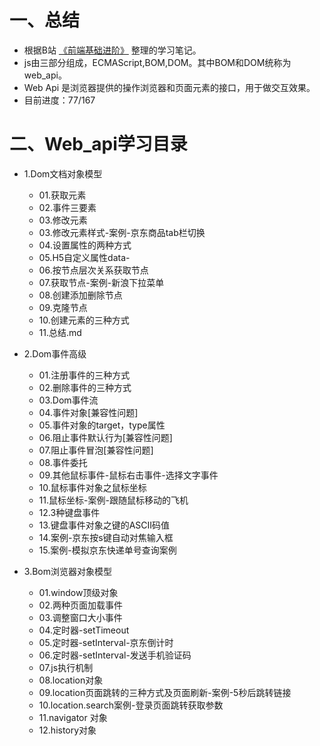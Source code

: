 # 一、总结
+ 根据B站 [《前端基础进阶》](https://www.bilibili.com/video/BV1k4411w7sV) 整理的学习笔记。 
+ js由三部分组成，ECMAScript,BOM,DOM。其中BOM和DOM统称为web_api。
+ Web Api 是浏览器提供的操作浏览器和页面元素的接口，用于做交互效果。
+ 目前进度：77/167

# 二、Web_api学习目录
+ 1.Dom文档对象模型
    - 01.获取元素
    - 02.事件三要素
    - 03.修改元素
    - 03.修改元素样式-案例-京东商品tab栏切换
    - 04.设置属性的两种方式
    - 05.H5自定义属性data-
    - 06.按节点层次关系获取节点
    - 07.获取节点-案例-新浪下拉菜单
    - 08.创建添加删除节点
    - 09.克隆节点
    - 10.创建元素的三种方式
    - 11.总结.md
    
 + 2.Dom事件高级
    - 01.注册事件的三种方式
    - 02.删除事件的三种方式
    - 03.Dom事件流
    - 04.事件对象[兼容性问题]
    - 05.事件对象的target，type属性
    - 06.阻止事件默认行为[兼容性问题]
    - 07.阻止事件冒泡[兼容性问题]
    - 08.事件委托
    - 09.其他鼠标事件-鼠标右击事件-选择文字事件
    - 10.鼠标事件对象之鼠标坐标
    - 11.鼠标坐标-案例-跟随鼠标移动的飞机
    - 12.3种键盘事件
    - 13.键盘事件对象之键的ASCII码值
    - 14.案例-京东按s键自动对焦输入框
    - 15.案例-模拟京东快递单号查询案例

+ 3.Bom浏览器对象模型
    - 01.window顶级对象
    - 02.两种页面加载事件
    - 03.调整窗口大小事件
    - 04.定时器-setTimeout
    - 05.定时器-setInterval-京东倒计时
    - 06.定时器-setInterval-发送手机验证码
    - 07.js执行机制
    - 08.location对象
    - 09.location页面跳转的三种方式及页面刷新-案例-5秒后跳转链接
    - 10.location.search案例-登录页面跳转获取参数
    - 11.navigator 对象
    - 12.history对象
    
